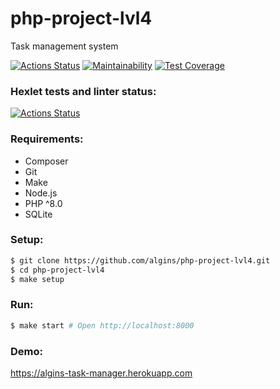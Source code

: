 # php-project-lvl4
Task management system

[![Actions Status](https://github.com/algins/php-project-lvl4/workflows/CI/badge.svg)](https://github.com/algins/php-project-lvl4/actions)
[![Maintainability](https://api.codeclimate.com/v1/badges/3f0879c6e21ea3c1afae/maintainability)](https://codeclimate.com/github/algins/php-project-lvl4/maintainability)
[![Test Coverage](https://api.codeclimate.com/v1/badges/3f0879c6e21ea3c1afae/test_coverage)](https://codeclimate.com/github/algins/php-project-lvl4/test_coverage)

### Hexlet tests and linter status:
[![Actions Status](https://github.com/algins/php-project-lvl4/workflows/hexlet-check/badge.svg)](https://github.com/algins/php-project-lvl4/actions)

### Requirements:
* Composer
* Git
* Make
* Node.js
* PHP ^8.0
* SQLite

### Setup:
```sh
$ git clone https://github.com/algins/php-project-lvl4.git
$ cd php-project-lvl4
$ make setup
```

### Run:
```sh
$ make start # Open http://localhost:8000
```

### Demo:
https://algins-task-manager.herokuapp.com

